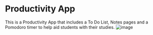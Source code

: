 # Productivity App
This is a Productivity App that includes a To Do List, Notes pages and a Pomodoro timer to help aid students with their studies.
![image](https://github.com/Johta03/Productivity-App/assets/139529712/c2dcc671-bdc2-41da-a8db-cda844d54b17)
